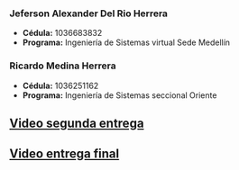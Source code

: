 ### Jeferson Alexander Del Rio Herrera
- **Cédula:** 1036683832
- **Programa:** Ingeniería de Sistemas  virtual Sede Medellín

### Ricardo Medina Herrera
- **Cédula:** 1036251162
- **Programa:** Ingeniería de Sistemas seccional Oriente

## [Video segunda entrega](https://youtu.be/xrfHi4ky6Ks)

## [Video entrega final](https://youtu.be/jjFRuK76yd4)
